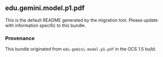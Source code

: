 
## edu.gemini.model.p1.pdf

This is the default README generated by the migration tool. Please update with information specific to this bundle.

### Provenance

This bundle originated from `edu.gemini.model.p1.pdf` in the OCS 1.5 build. 